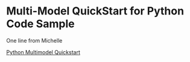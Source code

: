# Multi-Model QuickStart for Python Code Sample

One line from Michelle

[Python Multimodel Quickstart](https://gettingstarted.intersystems.com/multimodel-overview/multimodel-quickstart/#tryitpython)